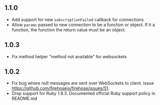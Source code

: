 ## 1.1.0

- Add support for new `subscriptionFailed` callback for connections
- Allow `params` passed to new connection to be a function or object. If it a function, the function the return value must be an object.

## 1.0.3

- Fix method helper "method not available" for websockets

## 1.0.2

- Fix bug where null messages are sent over WebSockets to client. Issue https://github.com/firehoseio/firehose/issues/51.
- Drop support for Ruby 1.9.3. Documented official Ruby support policy in README.md
